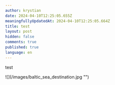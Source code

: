 ```yaml
---
author: krystian
date: 2024-04-10T12:25:05.655Z
meaningfullyUpdatedAt: 2024-04-10T12:25:05.664Z
title: test
layout: post
hidden: false
comments: true
published: true
language: en
---
```

test

<div className="image">![](/images/baltic_sea_destination.jpg "")</div>